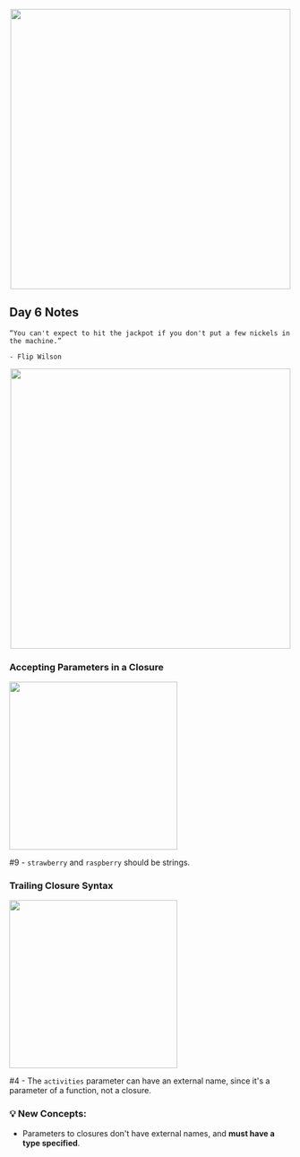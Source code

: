 <p align="center"><img src="https://github.com/neilhiddink/HwS/blob/1aff6f6451bfbef908e80d071cde9f3f30158242/00.%20Resources/banner-100.png" width="500"></p>

## Day 6 Notes

```
“You can't expect to hit the jackpot if you don't put a few nickels in the machine.”

- Flip Wilson
```

<p align="center"><img src="https://github.com/neilhiddink/100DaysOfSwift/blob/master/01.%20Days%201-12/006.%20Closures%20(Part%201)/Tests/00.%20Day%206%20Progress%202-6-19.png" width="500"></p>

### Accepting Parameters in a Closure

<img src="https://github.com/neilhiddink/100DaysOfSwift/blob/master/01.%20Days%201-12/006.%20Closures%20(Part%201)/Tests/02.%20Accepting%20Parameters%20in%20a%20Closure%202-6-19.png" width="300">

#9 - `strawberry` and `raspberry` should be strings.

### Trailing Closure Syntax

<img src="https://github.com/neilhiddink/100DaysOfSwift/blob/master/01.%20Days%201-12/006.%20Closures%20(Part%201)/Tests/05.%20Trailing%20Closure%20Syntax%202-6-19.png" width="300">

#4 - The `activities` parameter can have an external name, since it's a parameter of a function, not a closure.

### 💡 New Concepts:

- Parameters to closures don't have external names, and **must have a type specified**.
